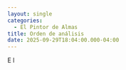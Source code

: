 ```yaml
---
layout: single
categories:
  - El Pintor de Almas
title: Orden de análisis
date: 2025-09-29T18:04:00.000-04:00
---
```

E     l

